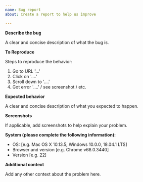 ```yaml
---
name: Bug report
about: Create a report to help us improve

---
```


**Describe the bug**

A clear and concise description of what the bug is.

**To Reproduce**

Steps to reproduce the behavior:

1. Go to URL '...'
2. Click on '....'
3. Scroll down to '....'
4. Got error '....' / see screenshot / etc.

**Expected behavior**

A clear and concise description of what you expected to happen.

**Screenshots**

If applicable, add screenshots to help explain your problem.

**System (please complete the following information):**

 - OS: [e.g. Mac OS X 10.13.5, Windows 10.0.0, 18.04.1 LTS]
 - Browser and version [e.g. Chrome v68.0.3440]
 - Version [e.g. 22]

**Additional context**

Add any other context about the problem here.
